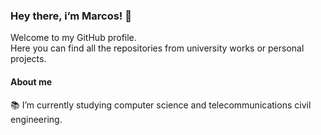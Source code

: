 ### Hey there, i’m Marcos! 👋
Welcome to my GitHub profile.\
Here you can find all the repositories from university works or personal projects.
#### **About me**

📚 I’m currently studying computer science and telecommunications civil engineering.
